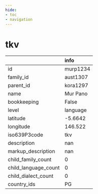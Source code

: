 ```yaml
---
hide:
- toc
- navigation
---
```

# tkv
|                      | info     |
|:---------------------|:---------|
| id                   | murp1234 |
| family_id            | aust1307 |
| parent_id            | kora1297 |
| name                 | Mur Pano |
| bookkeeping          | False    |
| level                | language |
| latitude             | -5.6642  |
| longitude            | 146.522  |
| iso639P3code         | tkv      |
| description          | nan      |
| markup_description   | nan      |
| child_family_count   | 0        |
| child_language_count | 0        |
| child_dialect_count  | 0        |
| country_ids          | PG       |